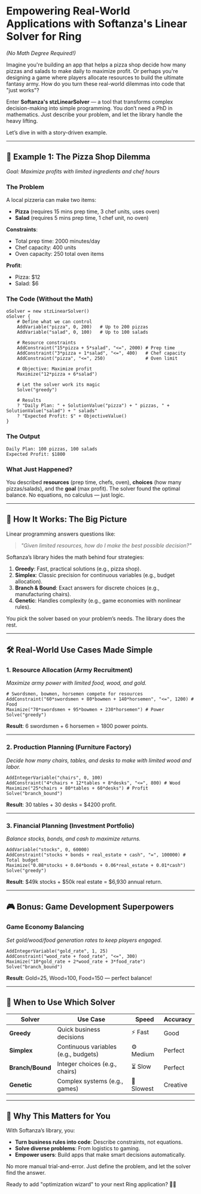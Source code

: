 # Empowering Real-World Applications with Softanza's Linear Solver for Ring
*(No Math Degree Required!)*

Imagine you're building an app that helps a pizza shop decide how many pizzas and salads to make daily to maximize profit. Or perhaps you're designing a game where players allocate resources to build the ultimate fantasy army. How do you turn these real-world dilemmas into code that "just works"?

Enter **Softanza's stzLinearSolver** — a tool that transforms complex decision-making into simple programming. You don’t need a PhD in mathematics. Just describe your problem, and let the library handle the heavy lifting.

Let’s dive in with a story-driven example.

---

## 🍕 **Example 1: The Pizza Shop Dilemma**
*Goal: Maximize profits with limited ingredients and chef hours*

### The Problem
A local pizzeria can make two items:
- **Pizza** (requires 15 mins prep time, 3 chef units, uses oven)
- **Salad** (requires 5 mins prep time, 1 chef unit, no oven)

**Constraints**:

- Total prep time: 2000 minutes/day
- Chef capacity: 400 units
- Oven capacity: 250 total oven items

**Profit**:

- Pizza: $12
- Salad: $6

### The Code (Without the Math)  
```ring  
oSolver = new stzLinearSolver()
oSolver {
    # Define what we can control
    AddVariable("pizza", 0, 200)   # Up to 200 pizzas
    AddVariable("salad", 0, 100)   # Up to 100 salads

    # Resource constraints
    AddConstraint("15*pizza + 5*salad", "<=", 2000) # Prep time
    AddConstraint("3*pizza + 1*salad", "<=", 400)   # Chef capacity
    AddConstraint("pizza", "<=", 250)               # Oven limit

    # Objective: Maximize profit
    Maximize("12*pizza + 6*salad")

    # Let the solver work its magic
    Solve("greedy")

    # Results
    ? "Daily Plan: " + SolutionValue("pizza") + " pizzas, " + SolutionValue("salad") + " salads"
    ? "Expected Profit: $" + ObjectiveValue()
}  
```

### The Output
```
Daily Plan: 100 pizzas, 100 salads
Expected Profit: $1800
```

### What Just Happened?
You described **resources** (prep time, chefs, oven), **choices** (how many pizzas/salads), and the **goal** (max profit). The solver found the optimal balance. No equations, no calculus — just logic.

---

## 🧩 **How It Works: The Big Picture**
Linear programming answers questions like:
> *"Given limited resources, how do I make the best possible decision?"*

Softanza’s library hides the math behind four strategies:
1. **Greedy**: Fast, practical solutions (e.g., pizza shop).
2. **Simplex**: Classic precision for continuous variables (e.g., budget allocation).
3. **Branch & Bound**: Exact answers for discrete choices (e.g., manufacturing chairs).
4. **Genetic**: Handles complexity (e.g., game economies with nonlinear rules).

You pick the solver based on your problem’s needs. The library does the rest.

---

## 🛠️ **Real-World Use Cases Made Simple**

### 1. **Resource Allocation** (Army Recruitment)
*Maximize army power with limited food, wood, and gold.*

```ring  
# Swordsmen, bowmen, horsemen compete for resources
AddConstraint("60*swordsmen + 80*bowmen + 140*horsemen", "<=", 1200) # Food
Maximize("70*swordsmen + 95*bowmen + 230*horsemen") # Power
Solve("greedy")
```
**Result**: 6 swordsmen + 6 horsemen = 1800 power points.

---

### 2. **Production Planning** (Furniture Factory)
*Decide how many chairs, tables, and desks to make with limited wood and labor.*

```ring  
AddIntegerVariable("chairs", 0, 100)
AddConstraint("4*chairs + 12*tables + 8*desks", "<=", 800) # Wood
Maximize("25*chairs + 80*tables + 60*desks") # Profit
Solve("branch_bound")
```
**Result**: 30 tables + 30 desks = $4200 profit.

---

### 3. **Financial Planning** (Investment Portfolio)
*Balance stocks, bonds, and cash to maximize returns.*

```ring  
AddVariable("stocks", 0, 60000)
AddConstraint("stocks + bonds + real_estate + cash", "=", 100000) # Total budget
Maximize("0.08*stocks + 0.04*bonds + 0.06*real_estate + 0.01*cash")
Solve("greedy")
```
**Result**: $49k stocks + $50k real estate = $6,930 annual return.

---

## 🎮 **Bonus: Game Development Superpowers**

### Game Economy Balancing
*Set gold/wood/food generation rates to keep players engaged.*

```ring  
AddIntegerVariable("gold_rate", 1, 25)
AddConstraint("wood_rate + food_rate", "<=", 300)
Maximize("10*gold_rate + 2*wood_rate + 3*food_rate")
Solve("branch_bound")
```
**Result**: Gold=25, Wood=100, Food=150 — perfect balance!

---

## 🚀 When to Use Which Solver

| Solver           | Use Case                             | Speed     | Accuracy |
| ---------------- | ------------------------------------ | --------- | -------- |
| **Greedy**       | Quick business decisions             | ⚡ Fast    | Good     |
| **Simplex**      | Continuous variables (e.g., budgets) | ⚙️ Medium  | Perfect  |
| **Branch/Bound** | Integer choices (e.g., chairs)       | ⏳ Slow    | Perfect  |
| **Genetic**      | Complex systems (e.g., games)        | 🐢 Slowest | Creative |

---

## 🌟 Why This Matters for You
With Softanza’s library, you:
- **Turn business rules into code**: Describe constraints, not equations.
- **Solve diverse problems**: From logistics to gaming.
- **Empower users**: Build apps that make smart decisions automatically.

No more manual trial-and-error. Just define the problem, and let the solver find the answer.

Ready to add "optimization wizard" to your next Ring application? 🎩✨
